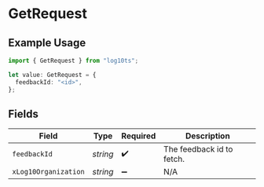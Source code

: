 # GetRequest

## Example Usage

```typescript
import { GetRequest } from "log10ts";

let value: GetRequest = {
  feedbackId: "<id>",
};
```

## Fields

| Field                     | Type                      | Required                  | Description               |
| ------------------------- | ------------------------- | ------------------------- | ------------------------- |
| `feedbackId`              | *string*                  | :heavy_check_mark:        | The feedback id to fetch. |
| `xLog10Organization`      | *string*                  | :heavy_minus_sign:        | N/A                       |